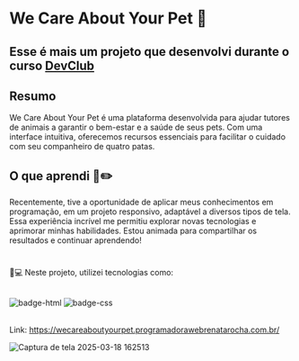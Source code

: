 <h1> We Care About Your Pet 🐾 </h1>

<h2>Esse é mais um projeto que desenvolvi durante o curso <a href="https://rodolfomori.com.br/devclub" target="_blank"/>DevClub</a> </h2> 








<h2>Resumo</h2>
<p>We Care About Your Pet é uma plataforma desenvolvida para ajudar tutores de animais a garantir o bem-estar e a saúde de seus pets. 
Com uma interface intuitiva, oferecemos recursos essenciais para facilitar o cuidado com seu companheiro de quatro patas.

</p>

###

<h2>O que aprendi 📄✏️ </h2>
<p>Recentemente, tive a oportunidade de aplicar meus conhecimentos em programação, em um projeto responsivo, adaptável a diversos tipos de tela. 
  Essa experiência incrível me permitiu explorar novas tecnologias e aprimorar minhas habilidades. Estou animada para compartilhar os resultados e continuar aprendendo!</p>

#


<p>🤖💻 Neste projeto, utilizei tecnologias como:</p>
<br>

<img src="https://img.shields.io/badge/HTML5-E34F26?style=for-the-badge&logo=html5&logoColor=white" alt="badge-html"/>
<img src="https://img.shields.io/badge/CSS3-1572B6?style=for-the-badge&logo=css3&logoColor=white" alt="badge-css"/>
<br>
<br>



 
Link: https://wecareaboutyourpet.programadorawebrenatarocha.com.br/

![Captura de tela 2025-03-18 162513](https://github.com/user-attachments/assets/a65bb4e8-fa34-4f7a-a7ae-c1282d707ebe)







